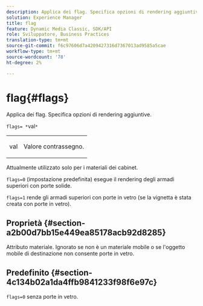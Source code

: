 ```yaml
---
description: Applica dei flag. Specifica opzioni di rendering aggiuntive.
solution: Experience Manager
title: flag
feature: Dynamic Media Classic, SDK/API
role: Sviluppatore, Business Practices
translation-type: tm+mt
source-git-commit: f6c97606d7a4209427316d7367013ad9585a5cae
workflow-type: tm+mt
source-wordcount: '78'
ht-degree: 2%

---
```



# flag{#flags}

Applica dei flag. Specifica opzioni di rendering aggiuntive.

`flags= *`val`*`

<table id="simpletable_00B21BD9E47E4D2FB0042CB507431916"> 
 <tr class="strow"> 
  <td class="stentry"> <p><span class="varname"> val</span> </p> </td> 
  <td class="stentry"> <p>Valore contrassegno. </p></td> 
 </tr> 
</table>

Attualmente utilizzato solo per i materiali dei cabinet.

`flags=0` (impostazione predefinita) esegue il rendering degli armadi superiori con porte solide.

`flags=1` rende gli armadi superiori con porte in vetro (se la vignetta è stata creata con porte in vetro).

## Proprietà {#section-a2b00d7bb15e449ea85178acb92d8285}

Attributo materiale. Ignorato se non è un materiale mobile o se l&#39;oggetto mobile di destinazione non consente porte in vetro.

## Predefinito {#section-4c134b02a1da4ffb9841233f98f6e97c}

`flags=0` senza porte in vetro.
